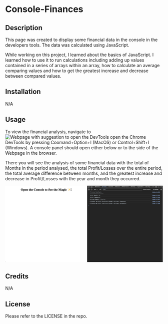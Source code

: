 # Console-Finances

## Description

This page was created to display some financial data in the console in the developers tools. The data was calculated using JavaScript.

While working on this project, I learned about the basics of JavaScript. I learned how to use it to run calculations including adding up values contained in a series of arrays within an array, how to calculate an average comparing values and how to get the greatest increase and decrease between compared values.

## Installation
N/A

## Usage

To view the financial analysis, navigate to ![Webpage with suggestion to open the DevTools](https://naike-b.github.io/Console-Finances/) open the Chrome DevTools by pressing Coomand+Option+I (MacOS) or Control+Shift+I (Windows). A console panel should open either below or to the side of the Webpage in the browser. 

There you will see the analysis of some financial data with the total of Months in the period analysed, the total Profit/Losses over the entire period, the total average difference between months, and the greatest increase and decrease in Profit/Losses with the year and month they occurred.

![Webpage with open DevTools](images/finance-console.png)

## Credits

N/A

## License

Please refer to the LICENSE in the repo.
